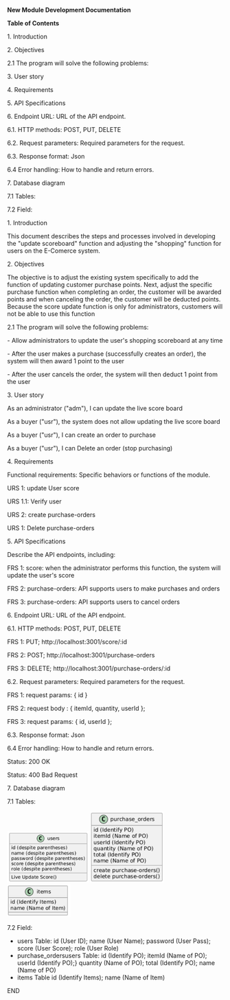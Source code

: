 ﻿**New Module Development Documentation**

**Table of Contents**

1\. Introduction

2\. Objectives

2\.1 The program will solve the following problems:

3\. User story

4\. Requirements

5\. API Specifications

6\. Endpoint URL: URL of the API endpoint.

6\.1. HTTP methods: POST, PUT, DELETE

6\.2. Request parameters: Required parameters for the request.

6\.3. Response format: Json

6\.4 Error handling: How to handle and return errors.

7\. Database diagram

7\.1 Tables:

7\.2 Field:


1\. Introduction

This document describes the steps and processes involved in developing the "update scoreboard" function and adjusting the "shopping" function for users on the E-Comerce system.

2\. Objectives

The objective is to adjust the existing system specifically to add the function of updating customer purchase points. Next, adjust the specific purchase function when completing an order, the customer will be awarded points and when canceling the order, the customer will be deducted points. Because the score update function is only for administrators, customers will not be able to use this function

2\.1 The program will solve the following problems:

\- Allow administrators to update the user's shopping scoreboard at any time

\- After the user makes a purchase (successfully creates an order), the system will then award 1 point to the user

\- After the user cancels the order, the system will then deduct 1 point from the user

3\. User story

As an administrator ("adm"), I can update the live score board

As a buyer ("usr"), the system does not allow updating the live score board

As a buyer ("usr"), I can create an order to purchase

As a buyer ("usr"), I can Delete an order (stop purchasing)

4\. Requirements

Functional requirements: Specific behaviors or functions of the module.

URS 1: update User score

URS 1.1:  Verify user

URS 2: create purchase-orders

URS 1: Delete purchase-orders

5\. API Specifications

Describe the API endpoints, including:

FRS 1: score: when the administrator performs this function, the system will update the user's score

FRS 2: purchase-orders: API supports users to make purchases and orders

FRS 3: purchase-orders: API supports users to cancel orders

6\. Endpoint URL: URL of the API endpoint.

6\.1. HTTP methods: POST, PUT, DELETE

FRS 1: PUT; http://localhost:3001/score/:id

FRS 2: POST; http://localhost:3001/purchase-orders

FRS 3: DELETE; http://localhost:3001/purchase-orders/:id

6\.2. Request parameters: Required parameters for the request.

FRS 1: request params: { id }

FRS 2: request body : { itemId, quantity, userId };

FRS 3: request params: { id, userId };

6\.3. Response format: Json

6\.4 Error handling: How to handle and return errors.

Status: 200 OK

Status: 400 Bad Request

7\. Database diagram

7\.1 Tables:

![](Aspose.Words.90b8c535-ada4-4baf-88d6-715fbb527e50.001.png) ![](Aspose.Words.90b8c535-ada4-4baf-88d6-715fbb527e50.002.png) ![](Aspose.Words.90b8c535-ada4-4baf-88d6-715fbb527e50.003.png)

7\.2 Field:

- users Table:     id (User ID); name (User Name); password (User Pass); score (User Score);  role (User Role)
- purchase\_ordersusers Table: id (Identify PO); itemId (Name of PO); userId (Identify PO);} quantity (Name of PO); total (Identify PO); name (Name of PO) 
- items Table id (Identify Items); name (Name of Item)

END
